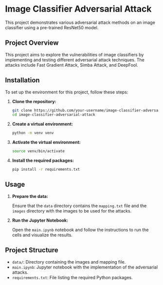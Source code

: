 # Image Classifier Adversarial Attack

This project demonstrates various adversarial attack methods on an image classifier using a pre-trained ResNet50 model.

## Project Overview

This project aims to explore the vulnerabilities of image classifiers by implementing and testing different adversarial attack techniques. The attacks include Fast Gradient Attack, Simba Attack, and DeepFool.

## Installation

To set up the environment for this project, follow these steps:

1. **Clone the repository:**

    ```bash
    git clone https://github.com/your-username/image-classifier-adversarial-attack.git
    cd image-classifier-adversarial-attack
    ```

2. **Create a virtual environment:**

    ```bash
    python -m venv venv
    ```

3. **Activate the virtual environment:**

    ```bash
    source venv/bin/activate
    ```

4. **Install the required packages:**

    ```bash
    pip install -r requirements.txt
    ```

## Usage

1. **Prepare the data:**

    Ensure that the `data` directory contains the `mapping.txt` file and the `images` directory with the images to be used for the attacks.

2. **Run the Jupyter Notebook:**

    Open the `main.ipynb` notebook and follow the instructions to run the cells and visualize the results.

## Project Structure

- `data/`: Directory containing the images and mapping file.
- `main.ipynb`: Jupyter notebook with the implementation of the adversarial attacks.
- `requirements.txt`: File listing the required Python packages.
